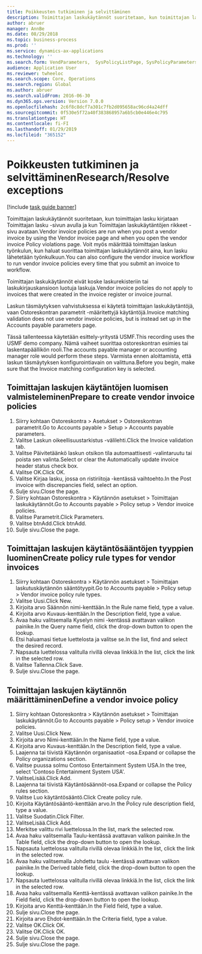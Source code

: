 ```yaml
---
title: Poikkeusten tutkiminen ja selvittäminen
description: Toimittajan laskukäytännöt suoritetaan, kun toimittajan lasku kirjataan Toimittajan lasku -sivun avulla ja kun Toimittajan laskukäytäntöjen rikkeet -sivu avataan.
author: abruer
manager: AnnBe
ms.date: 08/29/2018
ms.topic: business-process
ms.prod: ''
ms.service: dynamics-ax-applications
ms.technology: ''
ms.search.form: VendParameters,  SysPolicyListPage, SysPolicyParameters, SysPolicySourceDocumentRuleType, SysPolicy, SysPolicySourceDocumentRule, SysQueryForm, SysQueryTableLookUp, SysQueryPrefixLookUp, SysQueryFieldLookUp
audience: Application User
ms.reviewer: twheeloc
ms.search.scope: Core, Operations
ms.search.region: Global
ms.author: abruer
ms.search.validFrom: 2016-06-30
ms.dyn365.ops.version: Version 7.0.0
ms.openlocfilehash: 2c6f8c8dcf7a301c7fb2d095658ac96cd4a24dff
ms.sourcegitcommit: 0f530e5f72a40f383868957a6b5cb0e446e4c795
ms.translationtype: HT
ms.contentlocale: fi-FI
ms.lasthandoff: 01/29/2019
ms.locfileid: "365152"
---
```

# <a name="researchresolve-exceptions"></a><span data-ttu-id="008f5-103">Poikkeusten tutkiminen ja selvittäminen</span><span class="sxs-lookup"><span data-stu-id="008f5-103">Research/Resolve exceptions</span></span>

[!include [task guide banner](../../includes/task-guide-banner.md)]

<span data-ttu-id="008f5-104">Toimittajan laskukäytännöt suoritetaan, kun toimittajan lasku kirjataan Toimittajan lasku -sivun avulla ja kun Toimittajan laskukäytäntöjen rikkeet -sivu avataan.</span><span class="sxs-lookup"><span data-stu-id="008f5-104">Vendor invoice policies are run when you post a vendor invoice by using the Vendor invoice page and when you open the vendor invoice Policy violations page.</span></span> <span data-ttu-id="008f5-105">Voit myös määrittää toimittajan laskun työnkulun, kun haluat suorittaa toimittajan laskukäytännöt aina, kun lasku lähetetään työnkulkuun.</span><span class="sxs-lookup"><span data-stu-id="008f5-105">You can also configure the vendor invoice workflow to run vendor invoice policies every time that you submit an invoice to workflow.</span></span> 

<span data-ttu-id="008f5-106">Toimittajan laskukäytännöt eivät koske laskurekisteriin tai laskukirjauskansioon luotuja laskuja.</span><span class="sxs-lookup"><span data-stu-id="008f5-106">Vendor invoice policies do not apply to invoices that were created in the invoice register or invoice journal.</span></span> 

<span data-ttu-id="008f5-107">Laskun täsmäytyksen vahvistuksessa ei käytetä toimittajan laskukäytäntöjä, vaan Ostoreskontran parametrit -määritettyjä käytäntöjä.</span><span class="sxs-lookup"><span data-stu-id="008f5-107">Invoice matching validation does not use vendor invoice policies, but is instead set up in the Accounts payable parameters page.</span></span>

<span data-ttu-id="008f5-108">Tässä tallenteessa käytetään esittely-yritystä USMF.</span><span class="sxs-lookup"><span data-stu-id="008f5-108">This recording uses the USMF demo company.</span></span> <span data-ttu-id="008f5-109">Nämä vaiheet suorittaa ostoreskontran esimies tai laskentapäällikön rooli.</span><span class="sxs-lookup"><span data-stu-id="008f5-109">The accounts payable manager or accounting manager role would perform these steps.</span></span> <span data-ttu-id="008f5-110">Varmista ennen aloittamista, että laskun täsmäytyksen konfigurointiavain on valittuna.</span><span class="sxs-lookup"><span data-stu-id="008f5-110">Before you begin, make sure that the Invoice matching configuration key is selected.</span></span>


## <a name="prepare-to-create-vendor-invoice-policies"></a><span data-ttu-id="008f5-111">Toimittajan laskujen käytäntöjen luomisen valmisteleminen</span><span class="sxs-lookup"><span data-stu-id="008f5-111">Prepare to create vendor invoice policies</span></span>
1. <span data-ttu-id="008f5-112">Siirry kohtaan Ostoreskontra > Asetukset > Ostoreskontran parametrit.</span><span class="sxs-lookup"><span data-stu-id="008f5-112">Go to Accounts payable > Setup > Accounts payable parameters.</span></span>
2. <span data-ttu-id="008f5-113">Valitse Laskun oikeellisuustarkistus -välilehti.</span><span class="sxs-lookup"><span data-stu-id="008f5-113">Click the Invoice validation tab.</span></span>
3. <span data-ttu-id="008f5-114">Valitse Päivitetäänkö laskun otsikon tila automaattisesti -valintaruutu tai poista sen valinta.</span><span class="sxs-lookup"><span data-stu-id="008f5-114">Select or clear the Automatically update invoice header status check box.</span></span>
4. <span data-ttu-id="008f5-115">Valitse OK.</span><span class="sxs-lookup"><span data-stu-id="008f5-115">Click OK.</span></span>
5. <span data-ttu-id="008f5-116">Valitse Kirjaa lasku, jossa on ristiriitoja -kentässä vaihtoehto.</span><span class="sxs-lookup"><span data-stu-id="008f5-116">In the Post invoice with discrepancies field, select an option.</span></span>
6. <span data-ttu-id="008f5-117">Sulje sivu.</span><span class="sxs-lookup"><span data-stu-id="008f5-117">Close the page.</span></span>
7. <span data-ttu-id="008f5-118">Siirry kohtaan Ostoreskontra > Käytännön asetukset > Toimittajan laskukäytännöt.</span><span class="sxs-lookup"><span data-stu-id="008f5-118">Go to Accounts payable > Policy setup > Vendor invoice policies.</span></span>
8. <span data-ttu-id="008f5-119">Valitse Parametrit.</span><span class="sxs-lookup"><span data-stu-id="008f5-119">Click Parameters.</span></span>
9. <span data-ttu-id="008f5-120">Valitse btnAdd.</span><span class="sxs-lookup"><span data-stu-id="008f5-120">Click btnAdd.</span></span>
10. <span data-ttu-id="008f5-121">Sulje sivu.</span><span class="sxs-lookup"><span data-stu-id="008f5-121">Close the page.</span></span>

## <a name="create-policy-rule-types-for-vendor-invoices"></a><span data-ttu-id="008f5-122">Toimittajan laskujen käytäntösääntöjen tyyppien luominen</span><span class="sxs-lookup"><span data-stu-id="008f5-122">Create policy rule types for vendor invoices</span></span>
1. <span data-ttu-id="008f5-123">Siirry kohtaan Ostoreskontra > Käytännön asetukset > Toimittajan laskutuskäytännön sääntötyypit.</span><span class="sxs-lookup"><span data-stu-id="008f5-123">Go to Accounts payable > Policy setup > Vendor invoice policy rule types.</span></span>
2. <span data-ttu-id="008f5-124">Valitse Uusi.</span><span class="sxs-lookup"><span data-stu-id="008f5-124">Click New.</span></span>
3. <span data-ttu-id="008f5-125">Kirjoita arvo Säännön nimi-kenttään.</span><span class="sxs-lookup"><span data-stu-id="008f5-125">In the Rule name field, type a value.</span></span>
4. <span data-ttu-id="008f5-126">Kirjoita arvo Kuvaus-kenttään.</span><span class="sxs-lookup"><span data-stu-id="008f5-126">In the Description field, type a value.</span></span>
5. <span data-ttu-id="008f5-127">Avaa haku valitsemalla Kyselyn nimi -kentässä avattavan valikon painike.</span><span class="sxs-lookup"><span data-stu-id="008f5-127">In the Query name field, click the drop-down button to open the lookup.</span></span>
6. <span data-ttu-id="008f5-128">Etsi haluamasi tietue luettelosta ja valitse se.</span><span class="sxs-lookup"><span data-stu-id="008f5-128">In the list, find and select the desired record.</span></span>
7. <span data-ttu-id="008f5-129">Napsauta luettelossa valitulla rivillä olevaa linkkiä.</span><span class="sxs-lookup"><span data-stu-id="008f5-129">In the list, click the link in the selected row.</span></span>
8. <span data-ttu-id="008f5-130">Valitse Tallenna.</span><span class="sxs-lookup"><span data-stu-id="008f5-130">Click Save.</span></span>
9. <span data-ttu-id="008f5-131">Sulje sivu.</span><span class="sxs-lookup"><span data-stu-id="008f5-131">Close the page.</span></span>

## <a name="define-a-vendor-invoice-policy"></a><span data-ttu-id="008f5-132">Toimittajan laskujen käytännön määrittäminen</span><span class="sxs-lookup"><span data-stu-id="008f5-132">Define a vendor invoice policy</span></span>
1. <span data-ttu-id="008f5-133">Siirry kohtaan Ostoreskontra > Käytännön asetukset > Toimittajan laskukäytännöt.</span><span class="sxs-lookup"><span data-stu-id="008f5-133">Go to Accounts payable > Policy setup > Vendor invoice policies.</span></span>
2. <span data-ttu-id="008f5-134">Valitse Uusi.</span><span class="sxs-lookup"><span data-stu-id="008f5-134">Click New.</span></span>
3. <span data-ttu-id="008f5-135">Kirjoita arvo Nimi-kenttään.</span><span class="sxs-lookup"><span data-stu-id="008f5-135">In the Name field, type a value.</span></span>
4. <span data-ttu-id="008f5-136">Kirjoita arvo Kuvaus-kenttään.</span><span class="sxs-lookup"><span data-stu-id="008f5-136">In the Description field, type a value.</span></span>
5. <span data-ttu-id="008f5-137">Laajenna tai tiivistä Käytännön organisaatiot -osa.</span><span class="sxs-lookup"><span data-stu-id="008f5-137">Expand or collapse the Policy organizations section.</span></span>
6. <span data-ttu-id="008f5-138">Valitse puussa solmu Contoso Entertainment System USA.</span><span class="sxs-lookup"><span data-stu-id="008f5-138">In the tree, select 'Contoso Entertainment System USA'.</span></span>
7. <span data-ttu-id="008f5-139">ValitseLisää.</span><span class="sxs-lookup"><span data-stu-id="008f5-139">Click Add.</span></span>
8. <span data-ttu-id="008f5-140">Laajenna tai tiivistä Käytäntösäännöt-osa.</span><span class="sxs-lookup"><span data-stu-id="008f5-140">Expand or collapse the Policy rules section.</span></span>
9. <span data-ttu-id="008f5-141">Valitse Luo käytäntösääntö.</span><span class="sxs-lookup"><span data-stu-id="008f5-141">Click Create policy rule.</span></span>
10. <span data-ttu-id="008f5-142">Kirjoita Käytäntösääntö-kenttään arvo.</span><span class="sxs-lookup"><span data-stu-id="008f5-142">In the Policy rule description field, type a value.</span></span>
11. <span data-ttu-id="008f5-143">Valitse Suodatin.</span><span class="sxs-lookup"><span data-stu-id="008f5-143">Click Filter.</span></span>
12. <span data-ttu-id="008f5-144">ValitseLisää.</span><span class="sxs-lookup"><span data-stu-id="008f5-144">Click Add.</span></span>
13. <span data-ttu-id="008f5-145">Merkitse valittu rivi luettelossa.</span><span class="sxs-lookup"><span data-stu-id="008f5-145">In the list, mark the selected row.</span></span>
14. <span data-ttu-id="008f5-146">Avaa haku valitsemalla Taulu-kentässä avattavan valikon painike.</span><span class="sxs-lookup"><span data-stu-id="008f5-146">In the Table field, click the drop-down button to open the lookup.</span></span>
15. <span data-ttu-id="008f5-147">Napsauta luettelossa valitulla rivillä olevaa linkkiä.</span><span class="sxs-lookup"><span data-stu-id="008f5-147">In the list, click the link in the selected row.</span></span>
16. <span data-ttu-id="008f5-148">Avaa haku valitsemalla Johdettu taulu -kentässä avattavan valikon painike.</span><span class="sxs-lookup"><span data-stu-id="008f5-148">In the Derived table field, click the drop-down button to open the lookup.</span></span>
17. <span data-ttu-id="008f5-149">Napsauta luettelossa valitulla rivillä olevaa linkkiä.</span><span class="sxs-lookup"><span data-stu-id="008f5-149">In the list, click the link in the selected row.</span></span>
18. <span data-ttu-id="008f5-150">Avaa haku valitsemalla Kenttä-kentässä avattavan valikon painike.</span><span class="sxs-lookup"><span data-stu-id="008f5-150">In the Field field, click the drop-down button to open the lookup.</span></span>
19. <span data-ttu-id="008f5-151">Kirjoita arvo Kenttä-kenttään.</span><span class="sxs-lookup"><span data-stu-id="008f5-151">In the Field field, type a value.</span></span>
20. <span data-ttu-id="008f5-152">Sulje sivu.</span><span class="sxs-lookup"><span data-stu-id="008f5-152">Close the page.</span></span>
21. <span data-ttu-id="008f5-153">Kirjoita arvo Ehdot-kenttään.</span><span class="sxs-lookup"><span data-stu-id="008f5-153">In the Criteria field, type a value.</span></span>
22. <span data-ttu-id="008f5-154">Valitse OK.</span><span class="sxs-lookup"><span data-stu-id="008f5-154">Click OK.</span></span>
23. <span data-ttu-id="008f5-155">Valitse OK.</span><span class="sxs-lookup"><span data-stu-id="008f5-155">Click OK.</span></span>
24. <span data-ttu-id="008f5-156">Sulje sivu.</span><span class="sxs-lookup"><span data-stu-id="008f5-156">Close the page.</span></span>
25. <span data-ttu-id="008f5-157">Sulje sivu.</span><span class="sxs-lookup"><span data-stu-id="008f5-157">Close the page.</span></span>

